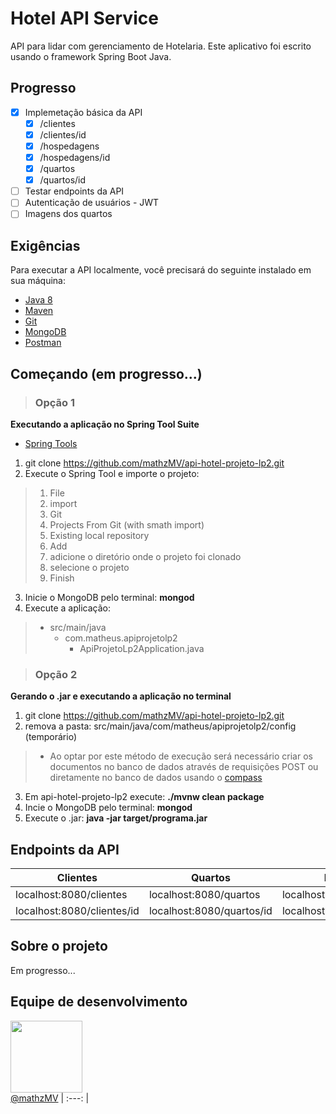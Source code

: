 # Hotel API Service

API para lidar com gerenciamento de Hotelaria. Este aplicativo foi escrito usando o framework Spring Boot Java.

## Progresso

- [x] Implemetação básica da API
  - [x] /clientes
  - [x] /clientes/id
  - [x] /hospedagens
  - [x] /hospedagens/id
  - [x] /quartos
  - [x] /quartos/id
- [ ] Testar endpoints da API
- [ ] Autenticação de usuários - JWT
- [ ] Imagens dos quartos

## Exigências

Para executar a API localmente, você precisará do seguinte instalado em sua máquina:

- [Java 8](https://www.oracle.com/technetwork/java/javase/downloads/jdk8-downloads-2133151.html)
- [Maven](https://maven.apache.org/download.cgi)
- [Git](https://git-scm.com/downloads)
- [MongoDB](https://www.mongodb.com/)
- [Postman](https://www.getpostman.com/)

## Começando (em progresso...)

> ### Opção 1

**Executando a aplicação no Spring Tool Suite**

- [Spring Tools](https://spring.io/tools)

1. git clone https://github.com/mathzMV/api-hotel-projeto-lp2.git
2. Execute o Spring Tool e importe o projeto:

> 1. File
> 2. import
> 3. Git
> 4. Projects From Git (with smath import)
> 5. Existing local repository
> 6. Add
> 7. adicione o diretório onde o projeto foi clonado
> 8. selecione o projeto
> 9. Finish

3. Inicie o MongoDB pelo terminal: **mongod**
4. Execute a aplicação:

> - src/main/java
>   - com.matheus.apiprojetolp2
>     - ApiProjetoLp2Application.java

> ### Opção 2

**Gerando o .jar e executando a aplicação no terminal**

1. git clone https://github.com/mathzMV/api-hotel-projeto-lp2.git
2. remova a pasta: src/main/java/com/matheus/apiprojetolp2/config (temporário)
> - Ao optar por este método de execução será necessário criar os documentos no banco de dados através de requisições POST ou     diretamente no banco de dados usando o [compass](https://www.mongodb.com/products/compass)
3. Em api-hotel-projeto-lp2 execute: **./mvnw clean package**
4. Incie o MongoDB pelo terminal: **mongod**
5. Execute o .jar: **java -jar target/programa.jar**

## Endpoints da API

| Clientes                   |  Quartos                    | Hospedagens                   |
|----------------------------|-----------------------------|-------------------------------|
| localhost:8080/clientes    |  localhost:8080/quartos     | localhost:8080/hospedagens    |
| localhost:8080/clientes/id |  localhost:8080/quartos/id  | localhost:8080/hospedagens/id |

## Sobre o projeto

Em progresso...

## Equipe de desenvolvimento

[<img src="https://avatars0.githubusercontent.com/u/51245188?s=460&v=4" width="115"><br><smal>@mathzMV</smal>](https://github.com/mathzMV) 
| :---: |
